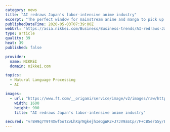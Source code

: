 ```yaml
---
category: news
title: "AI redraws Japan's labor-intensive anime industry"
excerpt: "The perfect window for mainstream anime and manga to pick up their game and pump out more hits, one would think. Unfortunately not. Like its audience, Japan's animation industry is stuck, unable to update popular titles like \"One Piece,"
publishedDateTime: 2020-05-03T07:39:00Z
webUrl: "https://asia.nikkei.com/Business/Business-trends/AI-redraws-Japan-s-labor-intensive-anime-industry"
type: article
quality: 39
heat: 39
published: false

provider:
  name: NIKKEI
  domain: nikkei.com

topics:
  - Natural Language Processing
  - AI

images:
  - url: "https://www.ft.com/__origami/service/image/v2/images/raw/https%3A%2F%2Fs3-ap-northeast-1.amazonaws.com%2Fpsh-ex-ftnikkei-3937bb4%2Fimages%2F7%2F8%2F6%2F1%2F25181687-1-eng-GB%2F20020225%20bilibili.jpg?source=nar-cms&width=1600&height=900&fit=cover&gravity=faces"
    width: 1600
    height: 900
    title: "AI redraws Japan's labor-intensive anime industry"

secured: "vrBH9q7Y9T4Xwf5oTZvLhXqrNgkejhIeGgWR2+J7JV9aSCp//F+CB5erG5y/Ew7aQ01taRsT3BH9U8GjYcmIP6p8cY5lBswK1Q1efusQCrg084xezjoLDS2K2VRPGT6eG80jNtSFdyT63QpLX1XTzjCJQCT+HGlgLXtNgfEgllZO6iKGdX4XM3GaqwgKToxKX5h5bt0GGiNR+CINFQrXezrC2IppxGJLxVkKPphdz+Osw/4qQ0Jlb1bQgFWP7czR9ghIPO2vOQf5F/k2ZHTO09qe0qcP2BpS1iSG5KaUH8YkNz7vkJPIlqyZMeJC1qeNHpgZWw3IKQUebbNUTei3jqc0laNvD0n+i+OI+gS+bZcKQPNibQEFpiiMsfxG3CtIEdNCRgLZEU0slcVKqgEGIxokXKGpY6mV8dwNs4bkRPB9IJQZJCQFB9rOLxOQj/nWinsC3XcaCjMV+5VtOJRdsekYAqms5sN46hXUIxx2haQ=;deL48qW3AYAuMbUEub8/xw=="
---
```


